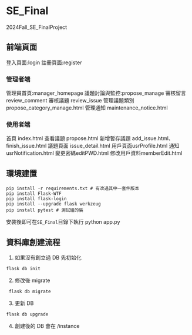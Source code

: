 # SE_Final
 2024Fall_SE_FinalProject 

## 前端頁面
登入頁面:login
註冊頁面:register
### 管理者端
管理員首頁:manager_homepage
議題討論與監控:propose_manage
審核留言review_comment
審核議題 review_issue
管理議題類別propose_category_manage.html
管理通知 maintenance_notice.html
### 使用者端
首頁 index.html
查看議題 propose.html
新增暫存議題 add_issue.html、finish_issue.html
議題頁面 issue_detail.html
用戶頁面usrProfile.html
通知usrNotification.html
變更密碼editPWD.html
修改用戶資料memberEdit.html


## 環境建置
```
pip install -r requirements.txt # 有改過其中一套件版本
pip install Flask-WTF
pip install flask-login
pip install --upgrade flask werkzeug
pip install pytest # 測試組的裝

```

安裝後即可在`SE_Final`目錄下執行
python app.py

## 資料庫創建流程
1. 如果沒有創立過 DB 先初始化 
```
flask db init   
```
2. 修改後 migrate
```
 flask db migrate 
```
3. 更新 DB 
```
flask db upgrade 
```
4. 創建後的 DB 會在 /instance
